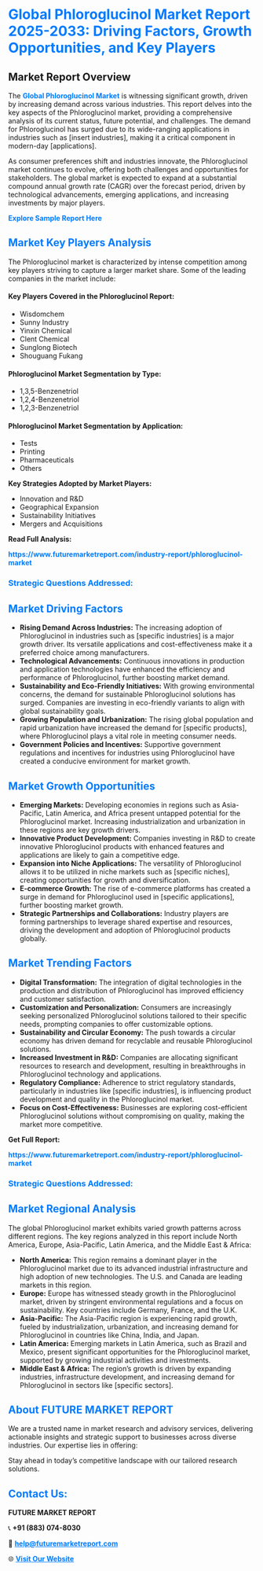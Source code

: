 <h1 style="color: #007BFF;">Global Phloroglucinol Market Report 2025-2033: Driving Factors, Growth Opportunities, and Key Players</h1>

<section id="overview">
<h2>Market Report Overview</h2>
<p>The <a href="https://www.futuremarketreport.com/industry-report/phloroglucinol-market" style="color: #007BFF; text-decoration: none;"><strong>Global Phloroglucinol Market</strong></a> is witnessing significant growth, driven by increasing demand across various industries. This report delves into the key aspects of the Phloroglucinol market, providing a comprehensive analysis of its current status, future potential, and challenges. The demand for Phloroglucinol has surged due to its wide-ranging applications in industries such as [insert industries], making it a critical component in modern-day [applications].</p>
<p>As consumer preferences shift and industries innovate, the Phloroglucinol market continues to evolve, offering both challenges and opportunities for stakeholders. The global market is expected to expand at a substantial compound annual growth rate (CAGR) over the forecast period, driven by technological advancements, emerging applications, and increasing investments by major players.</p>
</section>

<section id="overview">
<p><a href="https://www.futuremarketreport.com/request-sample/reportId=88560" style="color: #007BFF; text-decoration: none;"><strong>Explore Sample Report Here</strong></a></p>
</section>

<section id="key-players">
<h2 style="color: #007BFF;">Market Key Players Analysis</h2>
<p>The Phloroglucinol market is characterized by intense competition among key players striving to capture a larger market share. Some of the leading companies in the market include:</p>
<h4>Key Players Covered in the Phloroglucinol Report:</h4>
<ul><li>Wisdomchem</li><li>Sunny Industry</li><li>Yinxin Chemical</li><li>Clent Chemical</li><li>Sunglong Biotech</li><li>Shouguang Fukang</li></ul>
<h4>Phloroglucinol Market Segmentation by Type:</h4>
<ul><li>1,3,5-Benzenetriol</li><li>1,2,4-Benzenetriol</li><li>1,2,3-Benzenetriol</li></ul>

<h4>Phloroglucinol Market Segmentation by Application:</h4>
<ul><li>Tests</li><li>Printing</li><li>Pharmaceuticals</li><li>Others</li></ul>
<p><strong>Key Strategies Adopted by Market Players:</strong></p>
<ul>
<li>Innovation and R&D</li>
<li>Geographical Expansion</li>
<li>Sustainability Initiatives</li>
<li>Mergers and Acquisitions</li>
</ul>
</section>

<section>
<p><strong>Read Full Analysis: </strong></p><a href="https://www.futuremarketreport.com/industry-report/phloroglucinol-market" style="color: #007BFF; text-decoration: none;"><strong>https://www.futuremarketreport.com/industry-report/phloroglucinol-market</strong></a>
<h3 style="color: #007BFF;">Strategic Questions Addressed:</h3>
</section>

<section id="driving-factors">
<h2 style="color: #007BFF;">Market Driving Factors</h2>
<ul>
<li><strong>Rising Demand Across Industries:</strong> The increasing adoption of Phloroglucinol in industries such as [specific industries] is a major growth driver. Its versatile applications and cost-effectiveness make it a preferred choice among manufacturers.</li>
<li><strong>Technological Advancements:</strong> Continuous innovations in production and application technologies have enhanced the efficiency and performance of Phloroglucinol, further boosting market demand.</li>
<li><strong>Sustainability and Eco-Friendly Initiatives:</strong> With growing environmental concerns, the demand for sustainable Phloroglucinol solutions has surged. Companies are investing in eco-friendly variants to align with global sustainability goals.</li>
<li><strong>Growing Population and Urbanization:</strong> The rising global population and rapid urbanization have increased the demand for [specific products], where Phloroglucinol plays a vital role in meeting consumer needs.</li>
<li><strong>Government Policies and Incentives:</strong> Supportive government regulations and incentives for industries using Phloroglucinol have created a conducive environment for market growth.</li>
</ul>
</section>

<section id="growth-opportunities">
<h2 style="color: #007BFF;">Market Growth Opportunities</h2>
<ul>
<li><strong>Emerging Markets:</strong> Developing economies in regions such as Asia-Pacific, Latin America, and Africa present untapped potential for the Phloroglucinol market. Increasing industrialization and urbanization in these regions are key growth drivers.</li>
<li><strong>Innovative Product Development:</strong> Companies investing in R&D to create innovative Phloroglucinol products with enhanced features and applications are likely to gain a competitive edge.</li>
<li><strong>Expansion into Niche Applications:</strong> The versatility of Phloroglucinol allows it to be utilized in niche markets such as [specific niches], creating opportunities for growth and diversification.</li>
<li><strong>E-commerce Growth:</strong> The rise of e-commerce platforms has created a surge in demand for Phloroglucinol used in [specific applications], further boosting market growth.</li>
<li><strong>Strategic Partnerships and Collaborations:</strong> Industry players are forming partnerships to leverage shared expertise and resources, driving the development and adoption of Phloroglucinol products globally.</li>
</ul>
</section>

<section id="trending-factors">
<h2 style="color: #007BFF;">Market Trending Factors</h2>
<ul>
<li><strong>Digital Transformation:</strong> The integration of digital technologies in the production and distribution of Phloroglucinol has improved efficiency and customer satisfaction.</li>
<li><strong>Customization and Personalization:</strong> Consumers are increasingly seeking personalized Phloroglucinol solutions tailored to their specific needs, prompting companies to offer customizable options.</li>
<li><strong>Sustainability and Circular Economy:</strong> The push towards a circular economy has driven demand for recyclable and reusable Phloroglucinol solutions.</li>
<li><strong>Increased Investment in R&D:</strong> Companies are allocating significant resources to research and development, resulting in breakthroughs in Phloroglucinol technology and applications.</li>
<li><strong>Regulatory Compliance:</strong> Adherence to strict regulatory standards, particularly in industries like [specific industries], is influencing product development and quality in the Phloroglucinol market.</li>
<li><strong>Focus on Cost-Effectiveness:</strong> Businesses are exploring cost-efficient Phloroglucinol solutions without compromising on quality, making the market more competitive.</li>
</ul>
</section>

<section>
<p><strong>Get Full Report: </strong></p><a href="https://www.futuremarketreport.com/industry-report/phloroglucinol-market" style="color: #007BFF; text-decoration: none;"><strong>https://www.futuremarketreport.com/industry-report/phloroglucinol-market</strong></a>
<h3 style="color: #007BFF;">Strategic Questions Addressed:</h3>
</section>


<section id="regional-analysis">
<h2 style="color: #007BFF;">Market Regional Analysis</h2>
<p>The global Phloroglucinol market exhibits varied growth patterns across different regions. The key regions analyzed in this report include North America, Europe, Asia-Pacific, Latin America, and the Middle East & Africa:</p>
<ul>
<li><strong>North America:</strong> This region remains a dominant player in the Phloroglucinol market due to its advanced industrial infrastructure and high adoption of new technologies. The U.S. and Canada are leading markets in this region.</li>
<li><strong>Europe:</strong> Europe has witnessed steady growth in the Phloroglucinol market, driven by stringent environmental regulations and a focus on sustainability. Key countries include Germany, France, and the U.K.</li>
<li><strong>Asia-Pacific:</strong> The Asia-Pacific region is experiencing rapid growth, fueled by industrialization, urbanization, and increasing demand for Phloroglucinol in countries like China, India, and Japan.</li>
<li><strong>Latin America:</strong> Emerging markets in Latin America, such as Brazil and Mexico, present significant opportunities for the Phloroglucinol market, supported by growing industrial activities and investments.</li>
<li><strong>Middle East & Africa:</strong> The region’s growth is driven by expanding industries, infrastructure development, and increasing demand for Phloroglucinol in sectors like [specific sectors].</li>
</ul>
</section>

<footer>
<h2 style="color: #007BFF;">About FUTURE MARKET REPORT</h2>
<p>We are a trusted name in market research and advisory services, delivering actionable insights and strategic support to businesses across diverse industries. Our expertise lies in offering:</p>

<p>Stay ahead in today’s competitive landscape with our tailored research solutions.</p>

<h2 style="color: #007BFF;">Contact Us:</h2>
<p><strong>FUTURE MARKET REPORT</strong></p>
<p>📞 <strong>+91 (883) 074-8030</strong></p>
<p>📧 <strong><a href="mailto:help@futuremarketreport.com" style="color: #007BFF;">help@futuremarketreport.com</a></strong></p>
<p>🌐 <strong><a href="https://www.futuremarketreport.com/" style="color: #007BFF;">Visit Our Website</a></strong></p>
</footer>